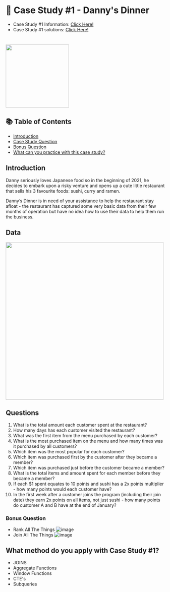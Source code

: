 # 🍜 Case Study #1 - Danny's Dinner

- Case Study #1 Information: [Click Here!](https://8weeksqlchallenge.com/case-study-1/)
- Case Study #1 solutions: [Click Here!](https://github.com/Phat-Pham-Tan/8_Week_SQL_Challenge/blob/main/Case%20Study%20%231%20-%20Danny's%20Diner/Danny's_Diner_Solutions.md)
#
<img width="200" src="https://user-images.githubusercontent.com/94410139/158028436-eba944af-bdcc-459f-9c2f-fbd868c6c0c1.png">

## 📚 Table of Contents
- [Introduction](#introduction)
- [Case Study Question](#questions)
- [Bonus Question](#bonus-question)
- [What can you practice with this case study?](#what-method-do-you-apply-with-case-study-1)
 
## Introduction 
Danny seriously loves Japanese food so in the beginning of 2021, he decides to embark upon a risky venture and opens up a cute little restaurant that sells his 3 favourite foods: sushi, curry and ramen.

Danny’s Dinner is in need of your assistance to help the restaurant stay afloat - the restaurant has captured some very basic data from their few months of operation but have no idea how to use their data to help them run the business.

## Data 

<img width="500" src="(https://8weeksqlchallenge.com/images/case-study-designs/1.png)">

## Questions

1. What is the total amount each customer spent at the restaurant?
2. How many days has each customer visited the restaurant?
3. What was the first item from the menu purchased by each customer?
4. What is the most purchased item on the menu and how many times was it purchased by all customers?
5. Which item was the most popular for each customer?
6. Which item was purchased first by the customer after they became a member?
7. Which item was purchased just before the customer became a member?
8. What is the total items and amount spent for each member before they became a member?
9. If each $1 spent equates to 10 points and sushi has a 2x points multiplier - how many points would each customer have?
10. In the first week after a customer joins the program (including their join date) they earn 2x points on all items, not just sushi - how many points do customer A and B have at the end of January?

### Bonus Question 
- Rank All The Things 
![image](https://user-images.githubusercontent.com/101379141/195248335-af513f94-0484-46d7-9047-aa8c3308f958.png) 
- Join All The Things 
![image](https://user-images.githubusercontent.com/101379141/195248416-7909d18a-0bd6-4248-8d1e-09fc8dcf1522.png)


## What method do you apply with Case Study #1?
- JOINS
- Aggregate Functions
- Window Functions
- CTE's
- Subqueries
